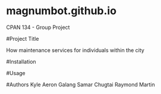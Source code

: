 # magnumbot.github.io
CPAN 134 - Group Project

#Project Title 

How maintenance services for individuals within the city

#Installation



#Usage



#Authors
Kyle Aeron Galang
Samar Chugtai
Raymond Martin

